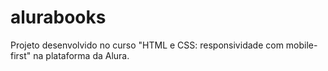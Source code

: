 # alurabooks
Projeto desenvolvido no curso "HTML e CSS: responsividade com mobile-first" na plataforma da Alura.
